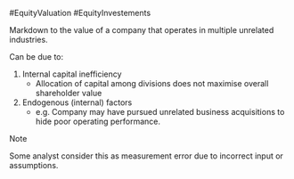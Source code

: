 #EquityValuation #EquityInvestements 

Markdown to the value of a company that operates in multiple unrelated industries. 

Can be due to: 
1. Internal capital inefficiency
   - Allocation of capital among divisions does not maximise overall shareholder value
2. Endogenous (internal) factors 
	- e.g. Company may have pursued unrelated business acquisitions to hide poor operating performance. 

> [!Note] 
> Some analyst consider this as measurement error due to incorrect input or assumptions. 